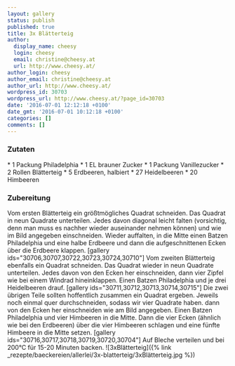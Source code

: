 ```yaml
---
layout: gallery
status: publish
published: true
title: 3x Blätterteig
author:
  display_name: cheesy
  login: cheesy
  email: christine@cheesy.at
  url: http://www.cheesy.at/
author_login: cheesy
author_email: christine@cheesy.at
author_url: http://www.cheesy.at/
wordpress_id: 30703
wordpress_url: http://www.cheesy.at/?page_id=30703
date: '2016-07-01 12:12:18 +0100'
date_gmt: '2016-07-01 10:12:18 +0100'
categories: []
comments: []
---
```

### Zutaten
\* 1 Packung Philadelphia
\* 1 EL brauner Zucker
\* 1 Packung Vanillezucker
\* 2 Rollen Blätterteig
\* 5 Erdbeeren, halbiert
\* 27 Heidelbeeren
\* 20 Himbeeren
### Zubereitung
Vom ersten Blätterteig ein größtmögliches Quadrat schneiden. Das Quadrat in neun Quadrate unterteilen. Jedes davon diagonal leicht falten (vorsichtig, denn man muss es nachher wieder auseinander nehmen können) und wie im Bild angegeben einschneiden. Wieder auffalten, in die Mitte einen Batzen Philadelphia und eine halbe Erdbeere und dann die aufgeschnittenen Ecken über die Erdbeere klappen.
[gallery ids="30706,30707,30722,30723,30724,30710"]
Vom zweiten Blätterteig ebenfalls ein Quadrat schneiden. Das Quadrat wieder in neun Quadrate unterteilen. Jedes davon von den Ecken her einschneiden, dann vier Zipfel wie bei einem Windrad hineinklappen. Einen Batzen Philadelphia und je drei Heidelbeeren drauf.
[gallery ids="30711,30712,30713,30714,30715"]
Die zwei übrigen Teile sollten hoffentlich zusammen ein Quadrat ergeben. Jeweils noch einmal quer durchschneiden, sodass wir vier Quadrate haben. dann von den Ecken her einschneiden wie am Bild angegeben. Einen Batzen Philadelphia und vier Himbeeren in die Mitte. Dann die vier Ecken (ähnlich wie bei den Erdbeeren) über die vier Himbeeren schlagen und eine fünfte Himbeere in die Mitte setzen.
[gallery ids="30716,30717,30718,30719,30720,30704"]
Auf Bleche verteilen und bei 200°C für 15-20 Minuten backen.
![3xBlätterteig]({% link _rezepte/baeckereien/allerlei/3x-blatterteig/3xBlätterteig.jpg %})

